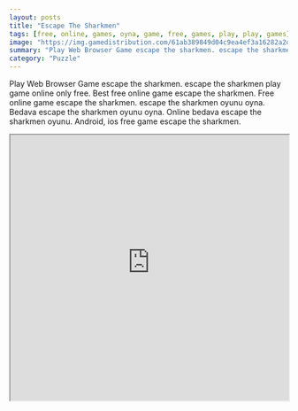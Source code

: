 ```yaml
---
layout: posts
title: "Escape The Sharkmen"
tags: [free, online, games, oyna, game, free, games, play, play, games]
image: "https://img.gamedistribution.com/61ab389849d04c9ea4ef3a16282a2ddb.jpg"
summary: "Play Web Browser Game escape the sharkmen. escape the sharkmen play game online only free. Best free online game escape the sharkmen. Free online game escape the sharkmen. escape the sharkmen oyunu oyna. Bedava escape the sharkmen oyunu oyna. Online bedava escape the sharkmen oyunu. Android, ios free game escape the sharkmen."
category: "Puzzle"
---
```


Play Web Browser Game escape the sharkmen. escape the sharkmen play game online only free. Best free online game escape the sharkmen. Free online game escape the sharkmen. escape the sharkmen oyunu oyna. Bedava escape the sharkmen oyunu oyna. Online bedava escape the sharkmen oyunu. Android, ios free game escape the sharkmen.

<iframe width="100%" height="480px;" src="https://flash.gamedistribution.com?game=61ab389849d04c9ea4ef3a16282a2ddb"></iframe>